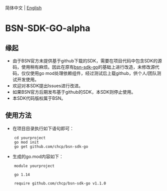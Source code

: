 简体中文 | [English](./README-en.md)

# BSN-SDK-GO-alpha
## 缘起
* 由于BSN官方未提供基于github下载的SDK，需要在项目代码中包含SDK的源码，使用稍有麻烦。因此在原有[bsn-sdk-go](http://kb.bsnbase.com/webdoc/view/PubFile2c908ad371c6396b01725ea21e1b2832.html)的基础上进行改造，未修改源代码，仅仅使用go mod处理依赖组件，经过测试后上载github，供个人/团队测试开发使用。
* 欢迎对本SDK提出Issues进行改进。
* 如果BSN官方后期发布基于github的SDK，本SDK则停止使用。
* 本SDK代码版权属于BSN。

## 使用方法
* 在项目目录执行如下语句即可：
```
    cd yourproject
    go mod init 
    go get github.com/chcp/bsn-sdk-go
```
* 生成的go.mod内容如下：
```
    module yourproject
    
    go 1.14
    
    require github.com/chcp/bsn-sdk-go v1.1.0

```